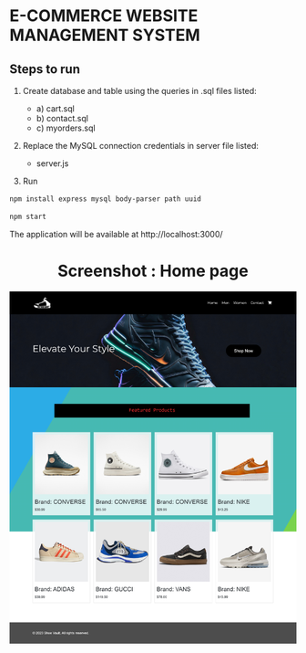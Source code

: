 # E-COMMERCE WEBSITE MANAGEMENT SYSTEM
## Steps to run
1. Create database and table using the queries in .sql files listed:
   * a) cart.sql
   * b) contact.sql
   * c) myorders.sql

2. Replace the MySQL connection credentials in server file listed:
   * server.js
   
3. Run
```sh
npm install express mysql body-parser path uuid
```
```sh
npm start
```

The application will be available at http://localhost:3000/

<h1 align="center"><strong>Screenshot : Home page</strong></h1>
<p align="center"><img src="https://raw.githubusercontent.com/jestinks/e-commerce_website_management_system/main/public/screenshot0.png"></p>
